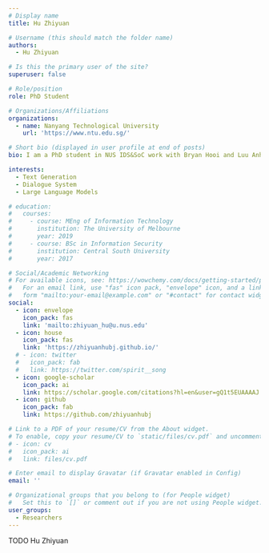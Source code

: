 ```yaml
---
# Display name
title: Hu Zhiyuan

# Username (this should match the folder name)
authors:
  - Hu Zhiyuan

# Is this the primary user of the site?
superuser: false

# Role/position
role: PhD Student

# Organizations/Affiliations
organizations:
  - name: Nanyang Technological University
    url: 'https://www.ntu.edu.sg/'

# Short bio (displayed in user profile at end of posts)
bio: I am a PhD student in NUS IDS&SoC work with Bryan Hooi and Luu Anh Tuan(NTU). Meanwhile, I am visisting UCL WI group cooperating with Aldo Lipani. Previously, I worked as a R&D engineer in natural language processing working with Prof. Zhang Richong, affiliated with BDBC and Computer Science College in Beihang University. My current research interests lie in Text Generation, Dialogue System and LLM.

interests:
  - Text Generation
  - Dialogue System
  - Large Language Models

# education:
#   courses:
#     - course: MEng of Information Technology
#       institution: The University of Melbourne
#       year: 2019
#     - course: BSc in Information Security
#       institution: Central South University
#       year: 2017

# Social/Academic Networking
# For available icons, see: https://wowchemy.com/docs/getting-started/page-builder/#icons
#   For an email link, use "fas" icon pack, "envelope" icon, and a link in the
#   form "mailto:your-email@example.com" or "#contact" for contact widget.
social:
  - icon: envelope
    icon_pack: fas
    link: 'mailto:zhiyuan_hu@u.nus.edu'
  - icon: house
    icon_pack: fas
    link: 'https://zhiyuanhubj.github.io/'
  # - icon: twitter
  #   icon_pack: fab
  #   link: https://twitter.com/spirit__song
  - icon: google-scholar
    icon_pack: ai
    link: https://scholar.google.com/citations?hl=en&user=gQ1t5EUAAAAJ
  - icon: github
    icon_pack: fab
    link: https://github.com/zhiyuanhubj

# Link to a PDF of your resume/CV from the About widget.
# To enable, copy your resume/CV to `static/files/cv.pdf` and uncomment the lines below.
# - icon: cv
#   icon_pack: ai
#   link: files/cv.pdf

# Enter email to display Gravatar (if Gravatar enabled in Config)
email: ''

# Organizational groups that you belong to (for People widget)
#   Set this to `[]` or comment out if you are not using People widget.
user_groups:
  - Researchers
---
```


TODO Hu Zhiyuan
